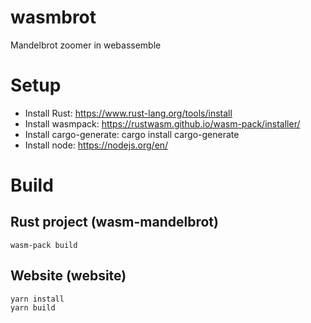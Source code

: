 # wasmbrot
Mandelbrot zoomer in webassemble

# Setup
* Install Rust: https://www.rust-lang.org/tools/install
* Install wasmpack: https://rustwasm.github.io/wasm-pack/installer/
* Install cargo-generate: cargo install cargo-generate
* Install node: https://nodejs.org/en/

# Build

## Rust project (wasm-mandelbrot)
```
wasm-pack build
```

## Website (website)
```
yarn install
yarn build
```